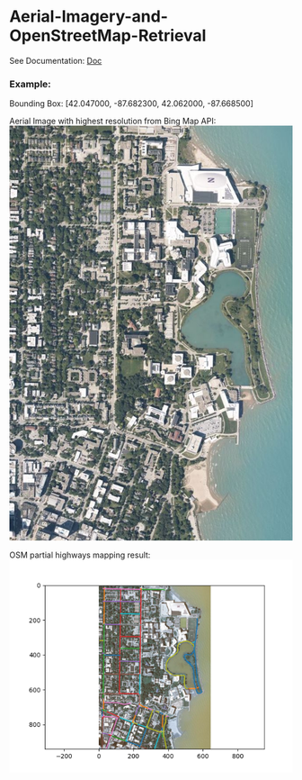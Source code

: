 # Aerial-Imagery-and-OpenStreetMap-Retrieval

See Documentation: [Doc](https://github.com/whywww/Aerial-Imagery-and-OpenStreetMap-Retrieval/blob/master/Aerial%20Imagery%20and%20OpenStreetMap%20Retrieval.pdf)

### Example:

Bounding Box: [42.047000, -87.682300, 42.062000, -87.668500] 

Aerial Image with highest resolution from Bing Map API:
![aerial](https://github.com/whywww/Aerial-Imagery-and-OpenStreetMap-Retrieval/blob/master/images/my_map.png?raw=true)

OSM partial highways mapping result:
![overlay](https://raw.githubusercontent.com/whywww/Aerial-Imagery-and-OpenStreetMap-Retrieval/master/images/matched.png)
